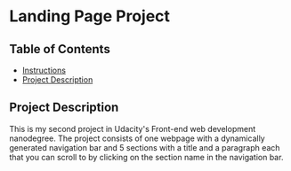 # Landing Page Project

## Table of Contents

* [Instructions](#instructions)
* [Project Description](#project-description)

## Project Description

This is my second project in Udacity's Front-end web development nanodegree. 
The project consists of one webpage with a dynamically generated navigation bar and 5 sections with a title and a paragraph each that you can scroll to by clicking on the section name in the navigation bar.